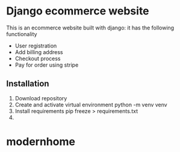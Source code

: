 # Django ecommerce website
This is an ecommerce website built with django: it has the following functionality
* User registration
* Add billing address
* Checkout process
* Pay for order using stripe


## Installation
1. Download repository 
2. Create and activate virtual environment
    python -m venv venv
3. Install requirements
    pip freeze > requirements.txt
4.

# modernhome
